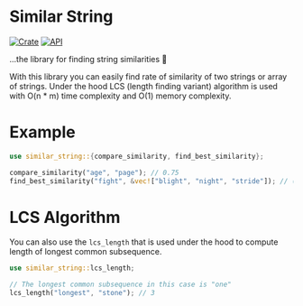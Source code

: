 # Similar String
[![Crate](https://img.shields.io/crates/v/similar-string.svg)](https://crates.io/crates/similar-string)
[![API](https://docs.rs/rand/badge.svg)](https://docs.rs/similar-string/)

...the library for finding string similarities 🔎
 
With this library you can easily find rate of similarity of two strings or array of strings.
Under the hood LCS (length finding variant) algorithm is used with O(n * m) time complexity and O(1) memory complexity.

# Example
```rust
use similar_string::{compare_similarity, find_best_similarity};

compare_similarity("age", "page"); // 0.75
find_best_similarity("fight", &vec!["blight", "night", "stride"]); // ("night", 0.8)
```

# LCS Algorithm

You can also use the `lcs_length` that is used under the hood to compute length of longest common subsequence.

```rust
use similar_string::lcs_length;

// The longest common subsequence in this case is "one"
lcs_length("longest", "stone"); // 3
```